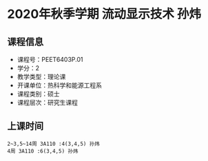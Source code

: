 # 2020年秋季学期 流动显示技术 孙炜






## 课程信息

- 课程号：PEET6403P.01
- 学分：2
- 教学类型：理论课
- 开课单位：热科学和能源工程系
- 课程类别：硕士
- 课程层次：研究生课程

## 上课时间

```
2~3,5~14周 3A110 :4(3,4,5) 孙炜
4周 3A110 :6(3,4,5) 孙炜
```

